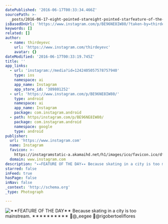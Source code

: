 ```yaml
---
datePublished: '2016-06-17T00:33:34.466Z'
sourcePath: >-
  _posts/2016-06-17-eight-pointed-stareight-pointed-starfeature-of-the-dayeight-pointed-stareight-pointed-star-because-skating-in-a-city-is-too-main.md
isBasedOnUrl: 'https://www.instagram.com/p/BE96NE8IW80/?taken-by=thirdeyevc'
keywords: []
related: []
author:
  - name: thirdeyevc
    url: 'https://www.instagram.com/thirdeyevc'
    avatar: {}
dateModified: '2016-06-17T00:33:19.745Z'
title: ''
app_links:
  - url: 'instagram://media?id=1242405057578757940'
    type: ios
    namespace: ai
    app_name: Instagram
    app_store_id: '389801252'
  - url: 'https://www.instagram.com/p/BE96NE8IW80/'
    type: android
    namespace: ai
    app_name: Instagram
    package: com.instagram.android
  - path: https/instagram.com/p/BE96NE8IW80/
    package: com.instagram.android
    namespace: google
    type: android
publisher:
  url: 'https://www.instagram.com'
  name: Instagram
  favicon: >-
    https://instagramstatic-a.akamaihd.net/h1/images/ico/favicon.ico/dfa85bb1fd63.ico
  domain: www.instagram.com
description: "✴✴FEATURE OF THE DAY✴✴ Because skating in a city is too mainstream. ✴✴✴✴✴✴✴✴✴✴ \uD83D\uDCF7@_eegee \uD83C\uDFC2@rigobertoeliflores"
starred: false
inFeed: true
hasPage: false
inNav: false
_context: 'http://schema.org'
_type: Photograph

---
```

![✴✴FEATURE OF THE DAY✴✴ Because skating in a city is too mainstream. ✴✴✴✴✴✴✴✴✴✴ @_eegee @rigobertoeliflores](https://imgflo.herokuapp.com/graph/vahj1ThiexotieMo/f20d535f0021a329489d339d9a0e8ab4/noop.jpg?input=https%3A%2F%2Fscontent.cdninstagram.com%2Ft51.2885-15%2Fs640x640%2Fsh0.08%2Fe35%2F13126836_1749141882039714_1779956023_n.jpg%3Fig_cache_key%3DMTI0MjQwNTA1NzU3ODc1Nzk0MA%253D%253D.2)